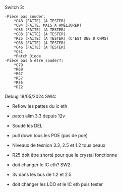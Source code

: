 Switch 3:

	-Pièce pas souder:
		*C48 (FAITE) (A TESTER)
		*C84 (FAITE, MAIS A AMÉLIORER)
		*C85 (FAITE) (A TESTER)
		*C83 (FAITE) (A TESTER)
		*R25 (FAITE) (A TESTER) (C'EST UNE 0 OHMS)
		*C66 (FAITE) (A TESTER)
		*C46 (FAITE) (A TESTER)
		*C51
		*Patch Diode
	-Pièce pas à être souder?:
		*C79
		*R69
		*R67
		*R57
		*R55
		*DZ2

Debug 18/05/2024
SW4:
- Reflow les pattes du ic eth
- patch alim 3.3 depuis 12v
- Soudé les DEL
- pull down tous les POE (pas de poe)
- Niveaux de tesnion 3.3, 2.5 et 1.2 tous beaux

- R25 doit être shorté pour que le crystal fonctionne
- doit changer le IC eth?
SW2:
- 3v dans les bus de 1.2 et 2.5
- doit changer les LDO et le IC eth puis tester
